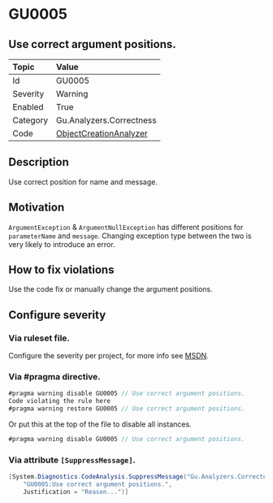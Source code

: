 # GU0005
## Use correct argument positions.

| Topic    | Value
| :--      | :--
| Id       | GU0005
| Severity | Warning
| Enabled  | True
| Category | Gu.Analyzers.Correctness
| Code     | [ObjectCreationAnalyzer](https://github.com/DotNetAnalyzers/Gu.Analyzers/blob/master/Gu.Analyzers/Analyzers/ObjectCreationAnalyzer.cs)

## Description

Use correct position for name and message.

## Motivation

`ArgumentException` & `ArgumentNullException` has different positions for `parameterName` and `message`.
Changing exception type between the two is very likely to introduce an error.

## How to fix violations

Use the code fix or manually change the argument positions.

<!-- start generated config severity -->
## Configure severity

### Via ruleset file.

Configure the severity per project, for more info see [MSDN](https://msdn.microsoft.com/en-us/library/dd264949.aspx).

### Via #pragma directive.
```C#
#pragma warning disable GU0005 // Use correct argument positions.
Code violating the rule here
#pragma warning restore GU0005 // Use correct argument positions.
```

Or put this at the top of the file to disable all instances.
```C#
#pragma warning disable GU0005 // Use correct argument positions.
```

### Via attribute `[SuppressMessage]`.

```C#
[System.Diagnostics.CodeAnalysis.SuppressMessage("Gu.Analyzers.Correctness", 
    "GU0005:Use correct argument positions.", 
    Justification = "Reason...")]
```
<!-- end generated config severity -->